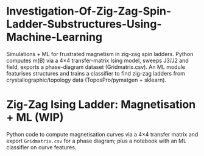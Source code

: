 # Investigation-Of-Zig-Zag-Spin-Ladder-Substructures-Using-Machine-Learning
Simulations + ML for frustrated magnetism in zig-zag spin ladders. Python computes m(B) via a 4×4 transfer-matrix Ising model, sweeps J3/J2 and field, exports a phase-diagram dataset (Gridmatrix.csv). An ML module featurises structures and trains a classifier to find zig-zag ladders from crystallographic/topology data (ToposPro/pymatgen + sklearn).
# Zig-Zag Ising Ladder: Magnetisation + ML (WIP)

Python code to compute magnetisation curves via a 4×4 transfer matrix and export `Gridmatrix.csv` for a phase diagram; plus a notebook with an ML classifier on curve features.



